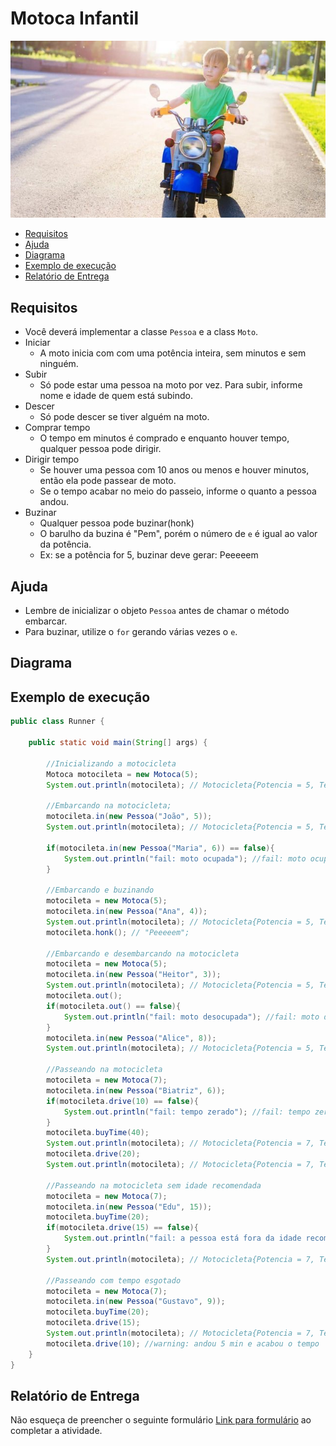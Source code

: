# Motoca Infantil
![motoca](public/figura.jpg)


- [Requisitos](#requisitos)
- [Ajuda](#ajuda)
- [Diagrama](#diagrama)
- [Exemplo de execução](#exemplo-de-execução)
- [Relatório de Entrega](#relatório-de-entrega)


## Requisitos

- Você deverá implementar a classe `Pessoa` e a class `Moto`.
- Iniciar
    - A moto inicia com com uma potência inteira, sem minutos e sem ninguém.
- Subir
    - Só pode estar uma pessoa na moto por vez. Para subir, informe nome e idade de quem está subindo.
- Descer
    - Só pode descer se tiver alguém na moto.
- Comprar tempo
    - O tempo em minutos é comprado e enquanto houver tempo, qualquer pessoa pode dirigir.
- Dirigir tempo
    - Se houver uma pessoa com 10 anos ou menos e houver minutos, então ela pode passear de moto.
    - Se o tempo acabar no meio do passeio, informe o quanto a pessoa andou.
- Buzinar
    - Qualquer pessoa pode buzinar(honk)
    - O barulho da buzina é "Pem", porém o número de `e` é igual ao valor da potência.
    - Ex: se a potência for 5, buzinar deve gerar: Peeeeem

## Ajuda

- Lembre de inicializar o objeto `Pessoa` antes de chamar o método embarcar.
- Para buzinar, utilize o `for` gerando várias vezes o `e`. 


## Diagrama

## Exemplo de execução 
```java
public class Runner {
    
    public static void main(String[] args) {
        
        //Inicializando a motocicleta
        Motoca motocileta = new Motoca(5);
        System.out.println(motocileta); // Motocicleta{Potencia = 5, Tempo = 0,  Pessoa = null}

        //Embarcando na motocicleta;
        motocileta.in(new Pessoa("João", 5));
        System.out.println(motocileta); // Motocicleta{Potencia = 5, Tempo = 0,  Pessoa = [João:5]}

        if(motocileta.in(new Pessoa("Maria", 6)) == false){
            System.out.println("fail: moto ocupada"); //fail: moto ocupada
        }

        //Embarcando e buzinando
        motocileta = new Motoca(5);
        motocileta.in(new Pessoa("Ana", 4));
        System.out.println(motocileta); // Motocicleta{Potencia = 5, Tempo = 0,  Pessoa = [Ana:4]}
        motocileta.honk(); // "Peeeeem";

        //Embarcando e desembarcando na motocicleta
        motocileta = new Motoca(5);
        motocileta.in(new Pessoa("Heitor", 3));
        System.out.println(motocileta); // Motocicleta{Potencia = 5, Tempo = 0,  Pessoa = [Heitor:3]}
        motocileta.out();
        if(motocileta.out() == false){
            System.out.println("fail: moto desocupada"); //fail: moto desocupada
        }
        motocileta.in(new Pessoa("Alice", 8));
        System.out.println(motocileta); // Motocicleta{Potencia = 5, Tempo = 0,  Pessoa = [Alice:8]}

        //Passeando na motocicleta
        motocileta = new Motoca(7);
        motocileta.in(new Pessoa("Biatriz", 6));
        if(motocileta.drive(10) == false){
            System.out.println("fail: tempo zerado"); //fail: tempo zerado
        }
        motocileta.buyTime(40);
        System.out.println(motocileta); // Motocicleta{Potencia = 7, Tempo = 40,  Pessoa = [Biatriz:6]}
        motocileta.drive(20);
        System.out.println(motocileta); // Motocicleta{Potencia = 7, Tempo = 40,  Pessoa = [Biatriz:6]}

        //Passeando na motocicleta sem idade recomendada
        motocileta = new Motoca(7);
        motocileta.in(new Pessoa("Edu", 15));
        motocileta.buyTime(20);
        if(motocileta.drive(15) == false){
            System.out.println("fail: a pessoa está fora da idade recomanda para andar.");
        }
        System.out.println(motocileta); // Motocicleta{Potencia = 7, Tempo = 20,  Pessoa = [Edu:15]}

        //Passeando com tempo esgotado
        motocileta = new Motoca(7);
        motocileta.in(new Pessoa("Gustavo", 9));
        motocileta.buyTime(20);
        motocileta.drive(15);
        System.out.println(motocileta); // Motocicleta{Potencia = 7, Tempo = 5,  Pessoa = [Gustavo:9]}
        motocileta.drive(10); //warning: andou 5 min e acabou o tempo
    }
}
```
## Relatório de Entrega
Não esqueça de preencher o seguinte formulário [Link para formulário](https://forms.gle/kAHZonXVL4CfKwpA6) ao completar a atividade.
